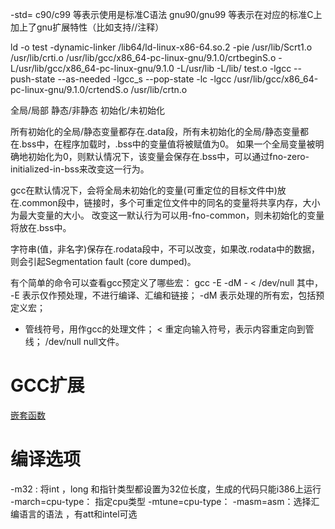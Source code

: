 -std= 
    c90/c99 等表示使用是标准C语法
    gnu90/gnu99 等表示在对应的标准C上加上了gnu扩展特性（比如支持//注释）


ld -o test -dynamic-linker /lib64/ld-linux-x86-64.so.2 -pie /usr/lib/Scrt1.o /usr/lib/crti.o /usr/lib/gcc/x86_64-pc-linux-gnu/9.1.0/crtbeginS.o -L/usr/lib/gcc/x86_64-pc-linux-gnu/9.1.0 -L/usr/lib -L/lib/ test.o -lgcc --push-state --as-needed -lgcc_s --pop-state -lc -lgcc /usr/lib/gcc/x86_64-pc-linux-gnu/9.1.0/crtendS.o /usr/lib/crtn.o

全局/局部
静态/非静态
初始化/未初始化


所有初始化的全局/静态变量都存在.data段，所有未初始化的全局/静态变量都在.bss中，在程序加载时，.bss中的变量值将被赋值为0。
如果一个全局变量被明确地初始化为0，则默认情况下，该变量会保存在.bss中，可以通过fno-zero-initialized-in-bss来改变这一行为。

gcc在默认情况下，会将全局未初始化的变量(可重定位的目标文件中)放在.common段中，链接时，多个可重定位文件中的同名的变量将共享内存，大小为最大变量的大小。
改变这一默认行为可以用-fno-common，则未初始化的变量将放在.bss中。

字符串(值，非名字)保存在.rodata段中，不可以改变，如果改.rodata中的数据，则会引起Segmentation fault (core dumped)。



有个简单的命令可以查看gcc预定义了哪些宏：
gcc -E -dM -  < /dev/null
其中，
-E  表示仅作预处理，不进行编译、汇编和链接；
-dM 表示处理的所有宏，包括预定义宏；
-   管线符号，用作gcc的处理文件；
<   重定向输入符号，表示内容重定向到管线；
/dev/null null文件。


# GCC扩展
[嵌套函数](https://gcc.gnu.org/onlinedocs/gcc-10.2.0/gcc/Nested-Functions.html#Nested-Functions)


# 编译选项
-m32 : 将int ，long 和指针类型都设置为32位长度，生成的代码只能i386上运行
-march=cpu-type： 指定cpu类型
-mtune=cpu-type：
-masm=asm：选择汇编语言的语法 ，有att和intel可选